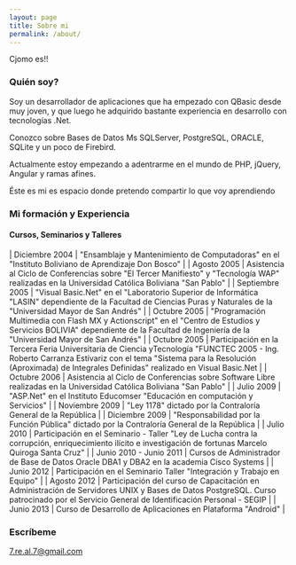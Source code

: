 ```yaml
---
layout: page
title: Sobre mi
permalink: /about/
---
```


Cjomo es!!

### Quién soy?

Soy un desarrollador de aplicaciones que ha empezado con QBasic desde muy joven, y que luego he adquirido bastante experiencia en desarrollo con tecnologías .Net.

Conozco sobre Bases de Datos Ms SQLServer, PostgreSQL, ORACLE, SQLite y un poco de Firebird.

Actualmente estoy empezando a adentrarme en el mundo de PHP, jQuery, Angular y ramas afines.

Éste es mi es espacio donde pretendo compartir lo que voy aprendiendo

### Mi formación y Experiencia

#### Cursos, Seminarios y Talleres

| Diciembre 2004  | "Ensamblaje y Mantenimiento de Computadoras" en el "Instituto Boliviano de Aprendizaje Don Bosco"   |
| Agosto 2005  | Asistencia al Ciclo de Conferencias sobre "El Tercer Manifiesto" y "Tecnología WAP" realizadas en la Universidad Católica Boliviana "San Pablo"    |
| Septiembre 2005  | "Visual Basic.Net" en el "Laboratorio Superior de Informática "LASIN" dependiente de la Facultad de Ciencias Puras y Naturales de la "Universidad Mayor de San Andrés"    |
| Octubre 2005  | "Programación Multimedia con Flash MX y Actionscript" en el "Centro de Estudios y Servicios BOLIVIA" dependiente de la Facultad de Ingeniería de la "Universidad Mayor de San Andrés"    |
| Octubre 2005  | Participación en la Tercera Feria Universitaria de Ciencia yTecnología "FUNCTEC 2005 - Ing. Roberto Carranza Estívariz con el tema "Sistema para la Resolución (Aproximada) de Integrales Definidas" realizado en Visual Basic.Net    |
| Octubre 2006  | Asistencia al Ciclo de Conferencias sobre Software Libre realizadas en la Universidad Católica Boliviana "San Pablo"    |
| Julio 2009  | "ASP.Net" en el Instituto Educomser "Educación en computación y Servicios"    |
| Noviembre 2009  | "Ley 1178" dictado por la Contraloría General de la República    |
| Diciembre 2009  | "Responsabilidad por la Función Pública" dictado por la Contraloría General de la República    |
| Julio 2010  | Participación en el Seminario - Taller "Ley de Lucha contra la corrupción, enriquecimiento ilícito e investigación de fortunas Marcelo Quiroga Santa Cruz"    |
| Junio 2010 - Junio 2011  | Cursos de Administrador de Base de Datos Oracle DBA1 y DBA2 en la academia Cisco Systems    |
| Junio 2012  | Participación en el Seminario Taller "Integración y Trabajo en Equipo"    |
| Agosto 2012  | Participación del curso de Capacitación en Administración de Servidores UNIX y Bases de Datos PostgreSQL. Curso patrocinado por el Servicio General de Identificación Personal - SEGIP    |
| Junio 2013  | Curso de Desarrollo de Aplicaciones en Plataforma "Android"    |

### Escríbeme

[7.re.al.7@gmail.com](mailto:7.re.al.7@gmail.com)